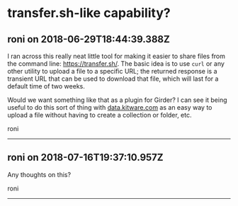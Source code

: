 # transfer.sh-like capability?

## roni on 2018-06-29T18:44:39.388Z

I ran across this really neat little tool for making it easier to share files from the command line: <https://transfer.sh/>. The basic idea is to use `curl` or any other utility to upload a file to a specific URL; the returned response is a transient URL that can be used to download that file, which will last for a default time of two weeks.


Would we want something like that as a plugin for Girder? I can see it being useful to do this sort of thing with [data.kitware.com](http://data.kitware.com) as an easy way to upload a file without having to create a collection or folder, etc.


roni


---

## roni on 2018-07-16T19:37:10.957Z

Any thoughts on this?


roni


---

